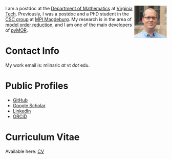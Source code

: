 <!--
.. title: Welcome
.. slug: index
.. date:
.. tags: Petar Mlinarić Mlinaric
.. category:
.. link:
.. description:
.. type: text
-->

<img
  align="right"
  width=20%
  src="images/mlinaric.jpg"
  alt="Petar Mlinarić profile picture">

I am a postdoc at the
[Department of Mathematics](https://math.vt.edu/) at
[Virginia Tech](https://vt.edu/).
Previously, I was a postdoc and a PhD student in the
[CSC group](https://www.mpi-magdeburg.mpg.de/csc) at
[MPI Magdeburg](https://www.mpi-magdeburg.mpg.de/2316/en).
My research is in the area of
[model order reduction](http://modelreduction.org),
and I am one of the main developers of [pyMOR](https://pymor.org).

# Contact Info

My work email is: mlinaric *at* vt *dot* edu.

# Public Profiles

- [GitHub](https://github.com/pmli)
- [Google Scholar](https://scholar.google.com/citations?&user=bcgJ5XsAAAAJ)
- [LinkedIn](https://www.linkedin.com/in/petar-mlinaric/)
- [ORCiD](https://orcid.org/0000-0002-9437-7698)

# Curriculum Vitae

Available here: [CV](/pdf/mlinaric_cv.pdf)
